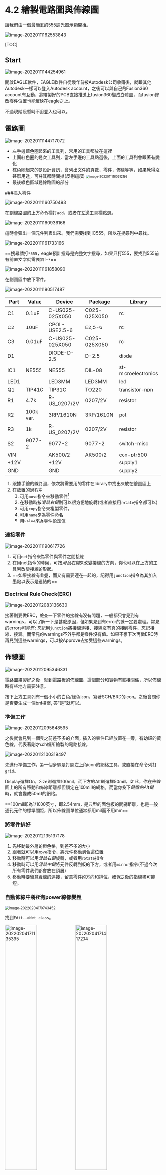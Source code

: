 # 4.2 繪製電路圖與佈線圖

讓我們由一個最簡單的555調光器示範開始。

![image-20220111162553843](image-20220111162553843.png)

[TOC]

## Start

![image-20220111144254961](image-20220111144254961.png)

開啟EAGLE軟件，EAGLE軟件自從幾年前被Autodesk公司收購後，就跟其他Autodesk一樣可以登入Autodesk account，之後可以與自己的Fusion360 account有互動，將繪製好的PCB直接推送上fusion360變成立體圖，而fusion修改零件位置也能反映在eagle之上。

不過現階段暫時不用登入也可以。

## 電路圖

![image-20220111144717072](image-20220111144717072.png)

* 左手邊藍色圈起來的工具列，常用的工具都放在這裡
* 上面紅色圈的是次工具列，當左手邊的工具點選後，上面的工具列會跟著有變化
* 棕色圈起來的是設計資訊，會列出文件的頁數，零件，佈線等等，如果覺得沒甚麼用途，可將其都時關掉(反剔這麼)
  <img src="image-20220111160512186.png" alt="image-20220111160512186" style="zoom:70%;" />
* 最後綠色區域是線路圖的部分

###插入零件

![image-20220111160750493](image-20220111160750493.png)

在劃線路圖的上方命令欄打`add`，或者在左邊工具欄點選。

![image-20220111160936166](image-20220111160936166.png)

這時會彈出一個元件列表出來。我們需要找到IC555，所以在搜尋列中尋找。



![image-20220111161733166](image-20220111161733166.png)

==搜尋請打`*555`，eagle預計搜尋是完整文字搜尋，如果只打555，要找到555前有前置文字就需要加上`*`==

![image-20220111161858090](image-20220111161858090.png)

在劃圖區中放下零件。



![image-20220111190517487](image-20220111190517487.png)

|Part   |  Value  |   Device    	|     Package  |    Library      |   
| ----  | ----    | ----        	|----          |----             |
|C1     |0.1uF    |C-US025-025X050  |  C025-025X050|  rcl 			 |  
|C2     |  10uF      |     CPOL-USE2.5-6   |E2,5-6      | rcl                | 
|C3     |  0.01uF    |     C-US025-025X050 |C025-025X050| rcl                | 
|D1     |            |     DIODE-D-2.5     |D-2.5       | diode              | 
|IC1    |  NE555     |     NE555           |DIL-08      | st-microelectronics| 
|LED1   |            |     LED3MM          |LED3MM      | led                | 
|Q1     |  TIP41C    |     TIP31C          |TO220       | transistor-npn     | 
|R1     |  4.7k      |     R-US_0207/2V    |0207/2V     | resistor           | 
|R2     |  100k var. |     3RP/1610N       |3RP/1610N   | pot                | 
|R3     |  1k        |     R-US_0207/2V    |0207/2V     | resistor           | 
|S2     |  9077-2    |     9077-2          |9077-2      | switch-misc        | 
|VIN    |            |     AK500/2         |AK500/2     | con-ptr500         | 
|+12V   |            |     +12V            |       |     supply1     | 
|GND   |            |     GND            |       |     supply2     | 


1. 跟據手繪的線路圖，依次將需要用的零件在library中找出來放在繪圖區上
2. 在放置的過程中
   1. 可用`move`指令來移動零件[^1]
   2. 在移動時按*滑鼠右鍵*則可以很方便地旋轉(或者直接用`rotate`指令都可以)
   3. 可用`copy`指令來複製零件。
   4. 可用`name`來為零件命名
   5. 用`value`來為零件設定值

### 連接零件

![image-20220111190617726](image-20220111190617726.png)

1. 可用`net`指令來為零件與零件之間接線
2. 在用net指今的時候，可按*滑鼠右鍵*來改變接線的方向，你也可以在上方的工具列改變接線的形狀。
3. ==如果接線有重疊，而又有需要連在一起的，記得用`junction`指令為其加入墨點以表示是連結的==

### Electrical Rule Check(ERC)

![image-20220112083136630](image-20220112083136630.png)

接著則要做ERC，檢查一下零件的接線有沒有問題，一般都只會見到有warnings，可以了解一下是甚麼原因，但如果見到有error的就一定要處理。常見的errors可能有: 忘記用`junction`將接線連接、接線沒有真的接到零件、忘記接線、接漏。而常見的warnings不外乎都是零件沒有值。如果不想下次再做ERC時再見到這些warnings，可以按Approve去接受這些warnings。

## 佈線圖

![image-20220112095346331](image-20220112095346331.png)

電路圖繪製好之後，就到電路板的佈線圖，這個部分和實物有直接關係，所以佈線時有些地方需要注意。

按下上方工具列有一個小小的白色/綠色icon，寫著SCH/BRD的icon。之後會問你是否要生成一個brd檔案, 答"是"就可以。

### 準備工作

![image-20220112095648595](image-20220112095648595.png)

之後就會見到一個與之前差不多的介面，插入的零件已經放置在一旁，有幼細的黃色線，代表著剛才sch檔所繪製的電路接線。

![image-20220112100319497](image-20220112100319497.png)

先進行準備工作，第一個步驟是打開左上角icon的網格工具，或直接在命令列打`grid`。

Display選擇On，Size則選擇100mil，而下方的Alt則選擇50mill。如此，你在佈線圖上的所有移動和佈線距離都但鎖定在100mil的網格，而當你按下*鍵盤的Alt鍵*時，就會變成50mil的網格。

==100mil即為1/1000英寸，即2.54mm，是典型的面包板的間隔距離，也是一般通孔元件的標準間距，所以佈線圖單位通常都用mil而不用mm==

### 將零件排好

![image-20220112135137178](image-20220112135137178.png)

1. 先移動最外層的橙色格，到差不多的大小
2. 跟著就可以用`move`指令，將元件移動到合這位置
3. 移動時可以用*滑鼠右鍵*旋轉，或者用`rotate`指令
4. 移動時可以用*滑鼠中鍵*將元件反轉到板的下方，或者用`mirror`指令(不過今次所有零件我們都會放在頂層)
5. 移動時要留意黃線的連接，留意零件的方向和排位，確保之後的指線盡可能短。

### 自動佈線中將所有power線都變粗

<img src="image-20220204170743452.png" alt="image-20220204170743452" style="zoom:80%;" />

找到`Edit-->Net class`。

<img src="image-20220204171135395.png" alt="image-20220204171135395" style="WIDTH:45%;" /><img src="image-20220204171417204.png" alt="image-20220204171417204" style="width:45%;" />

1. 在第一版按下`add`鍵，新增一個class，名稱叫`POWER`(或其他名稱都可以)。
2. 將`GND`和`+12V`都加進這個class中
3. 在第二版的`rules`中，將POWER的線寬強制轉做15mil
4. 接下`ok`

這塊pcb板因空間十分充裕，所以所有power線都轉成15mil都沒有問題，但如果空間十分狹窄，用這個方法會將本來應該是信號線的`+12V`和`GND`都變寬(例如IC555的4腳雖然接著`+12V`，但並非power腳位)

### Design Rule設定

<img src="image-20220118090624035.png" alt="image-20220118090624035" style="zoom:50%;" />

先去到edit-->design rules

<img src="image-20220118091806952.png" alt="image-20220118091806952" style="zoom:67%;" />

到`distance `這一版設定焊盤、導線等與邊緣的距離，預設是`40mil`，但一般不用設得這麼大，設計`6mil`已經足夠(但今次這塊板空間這樣大，所以都沒有所謂)

<img src="image-20220118144033461.png" alt="image-20220118144033461" style="zoom:67%;" />

再到`Masks`頁面，上面是決定阻焊綠油距離焊盤要多少緩衝。下面Limit就比較重要，用以決定大於多少的鑽孔不用蓋上阻焊綠油，==一般我都會設定為3mm以上，如果設定是0mil的話，所有的通孔都不會蓋綠油，那在焊接時就會很容易不小心短路==。

### 自動佈線

接下來只要全部自動佈線即可。

![image-20220113113037157](image-20220113113037157.png)



按下自動佈線的icon。

<img src="image-20220113113112728.png" alt="image-20220113113112728"  />

之後就會彈出一個setup的精靈，1-16的意思是eagle最高支持16層的夾板，會我們今次的板只有上下兩層，所以只有1的top和16的bottom需要佈線。按`continue`繼續

![image-20220113113316343](image-20220113113316343.png)

我剛才手動佈了一點線，所以會有36%已完成，否則就會是0%已完成，按下`start`繼續。

![image-20220113113407402](image-20220113113407402.png)

等待電腦佈線計算，通常下面幾個會計算得比較快，最上的一個因為有經過最佳調教，所以會時間久一點，如無特別的話，用第一個結果就可以了。==記得確保佈線是100%完成!!!==

![image-20220113113432751](image-20220113113432751.png)

佈好之後就是這個樣子。

下一章就會介紹其他必要的設定和怎樣輸出成gerber檔給代工公司生產。

---------------------------------------------------------------------------------------------------------------------------------











## (附錄)手動佈線

![image-20220112104530279](image-20220112104530279.png)

1. 之後就可以按工具列的佈線鍵或直接在命令列打`route`。

2. 上方就會出現另一個工具列，由左至右有幾項需要注意:

	1. Layer: 有top或者bottom選擇，就是雙面版的頂層或底層

	2. 第二個是避障功能:

		1. 第一個icon，佈線時直接無視其他零件和佈線;
		2. 第二個，佈線時自動轉彎和避開其他佈線和pad
		3. 第二個，佈線時會推開其他已經佈好的線

	3. Width: 佈線的線寬。

		 

<img src="image-20220112104431281.png" alt="image-20220112104431281" style="zoom:50%;" />

1. 先說在前，eagle是有自動佈線的，只要盡量確保接線是最短距離，絕大部分情況下自動佈線就可以

2. 一般情況下，==預設是6mil==，這是一般PCB工廠所能生產的最幼線寬

3. 需要特別留意的是供電的電源線線寬，最好是人手佈線的，eagle有功能可以將供電線加寬，但會一併加粗其他用作signal的正極或負極信號線，所以最好都是人手佈線

4. 而考慮線寬需要有多寬，可以去到上面的PCB Trace Width Calculator計算:

	1. 首先設定需要的電流，今次的PWM調光器，有可能推動較多的燈，所以預計電流可以預大一點，就設定在2A
	2. Thickness: 即前一章所講，PCB的覆銅，是計算每一平方英尺有多少oz的銅，一般PCB板為1oz, 如果要訂制2oz的會貴非常多
	3. Temperature Rise: 是容許PCB的線升溫多少，以環境溫度25度計算，如果容許PCB線到達65度，那麼容許升溫就是40度
	4. 最後是Trace Length: 線的長度，由於今次板的大小約5cm x 3cm，所以trace的長度大約2吋就夠
	5. ==最後得出，外層的佈線，需要線寬最少是13.3mil，那我們取多一點點用15mil==

###手動佈線

![image-20220113082827528](image-20220113082827528.png)

1. 主要供電佈線大概這樣，你可以用自己的方式去佈，不一定要完全跟我的佈線
2. PCB板佈線，有經驗的工程師都會告訴你，盡量要避免有直角，尤其是高頻信號線，因直角會令trace的電容值有影響。
3. 除非你的焊功有一定程度，否則電源線只需要有足夠的寬度就可以，太粗的話除了之後在焊接時會因為熱被擴散開去，會難焊很多，很容易虛焊。
4. 其他的信號線就可以自動佈線。

[^1]: 用`group`指令圈起要群組移動的零件，再輸入`move`指令，最後對著highlight後的群組按mouse右鍵，就會找到`Group:move`

##(附錄)真正生產時Design Rule設定

==記得到先設定好所有design rule再做自動佈線，佈線後再改design rule，要重自動佈線。==

接下來，就讓我們逐個Design Rules的設定去看看，有些設定是需要特別注意和有用的。



<img src="image-20220118090624035.png" alt="image-20220118090624035" style="zoom:50%;" />

先去到edit-->design rules



<img src="image-20220118090735057.png" alt="image-20220118090735057" style="zoom:67%;" />

由第二版說起，Layers: 設定板的層數和覆銅的厚度，0.035mm厚的覆銅，就是一般1oz/feet^2^ 的覆銅板，下方2 layers的選項，則可以選擇板的層數，eagle提供最多可以設計16層板，這已經是非常專業的板了，一般來說雙面已經夠用，而且如果沒有教育版的話，最多只可以設計雙面板。



<img src="image-20220118091148243.png" alt="image-20220118091148243" style="zoom:67%;" />

clearance: 很直觀的告訴你，是引線、焊盤、通孔等等之間的最少距離，6mil是一般pcb廠的最少距離，這個數不能再小了。



<img src="image-20220118091806952.png" alt="image-20220118091806952" style="zoom:67%;" />

distance: 這一版設定焊盤、導線等與邊緣的距離，預設是40mil，但一般不用設得這麼大，設計6mil已經足夠(但今次這塊板空間這樣大，所以都沒有所謂)



<img src="image-20220118142258539.png" alt="image-20220118142258539" style="zoom:67%;" />

size: 這個頁面主要決定線的寬度，同樣，6mil是一般的PCB廠最小的線寬



<img src="image-20220118142453882.png" alt="image-20220118142453882" style="zoom:67%;" />

Annular Ring: 決定pad焊盤的尺寸。一般預設的電容、電阻等零件，焊盤都不會很大，==對焊功較差之人很容易會虛焊，可以在這裡將%調大一點，那度焊盤就會大些==。



<img src="image-20220118142855492.png" alt="image-20220118142855492" style="zoom:67%;" />

Shapes: 決定smd焊盤的圓角尺寸，下面的pads選項，則是決定通孔元件焊盤的形狀，可以設定為圓形、方形和八角形，也可以選過Elongation %將長焊盤加長或縮短。



<img src="image-20220118143122981.png" alt="image-20220118143122981" style="zoom:67%;" />

Supply頁面: 決定隔熱層。如果PCB有用整面銅箔來作為信號(一般是正vcc或gnd)，那麼在焊接時，電烙鐵的熱會散走，導致很容易虛焊，所以一般都會有入隔熱層，但如果用整面銅箔的原因是導大電流的話，就要將隔熱層設成0mil。



<img src="image-20220118144033461.png" alt="image-20220118144033461" style="zoom:67%;" />

Masks頁面: 上面是決定阻焊綠油距離焊盤要多少緩衝。下面Limit就比較重要，用以決定大於多少的鑽孔不用蓋上阻焊綠油，==一般我都會設定為3mm以上，如果設定是0mil的話，所有的通孔都不會蓋綠油，那在焊接時就會很容易不小心短路==。



<img src="image-20220118144423322.png" alt="image-20220118144423322" style="zoom:67%;" />

最後一版設定是否檢討字型等等，因為values層都會加入pcb絲網層，所以可以加入檢查。

最後如果經常使用這個design rules的話，可以返回第一版將設定的規則儲存起來。
